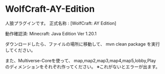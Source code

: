 # WolfCraft-AY-Edition
人狼プラグインです。
正式名称 : [WolfCraft: AY Edition]

動作確認済:
Minecraft: Java Edition
Ver 1.20.1

ダウンロードしたら、ファイルの場所に移動して、
mvn clean package
を実行してください。

また、Multiverse-Coreを使って、
map,map2,map3,map4,map5,lobby,Play
のディメンションをそれぞれ作ってください。
※これがないとエラーが出ます。
